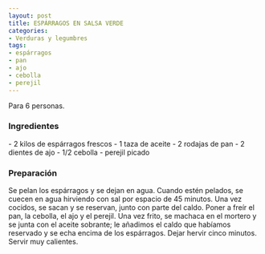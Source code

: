 ```yaml
---
layout: post
title: ESPÁRRAGOS EN SALSA VERDE
categories:
- Verduras y legumbres
tags:
- espárragos
- pan
- ajo
- cebolla
- perejil
---
```

Para 6 personas.

<h3>Ingredientes</h3>
- 2 kilos de espárragos frescos
- 1 taza de aceite
- 2 rodajas de pan
- 2 dientes de ajo
- 1/2 cebolla
- perejil picado

<h3>Preparación</h2>

Se pelan los esp&aacute;rragos y se dejan en agua.
Cuando est&eacute;n pelados, se cuecen en agua hirviendo con sal por espacio de 45 minutos.
Una vez cocidos, se sacan y se reservan, junto con parte del caldo.
Poner a fre&iacute;r el pan, la cebolla, el ajo y el perejil.
Una vez frito, se machaca en el mortero y se junta con el aceite sobrante; le a&ntilde;adimos el caldo que hab&iacute;amos reservado y se echa encima de los esp&aacute;rragos.
Dejar hervir cinco minutos.
Servir muy calientes.